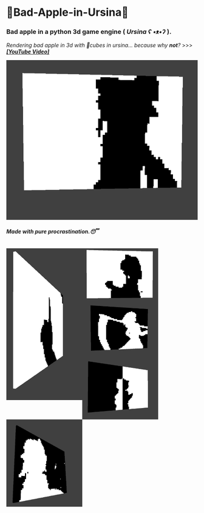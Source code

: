 # 🤍Bad-Apple-in-Ursina🖤
### Bad apple in a python 3d game engine ( *Ursina ʕ •ᴥ•ʔ* ).
*Rendering bad apple in 3d with 🧊cubes in ursina... because why **not**?* >>> ***[[YouTube Video]]()***

<img src="./images/preview.gif" width="600"/>

#### *Made with pure procrastination.😴*
<br>

<img align="left" src="./images/5.png" width="200"/>
<img align="left" src="./images/1.png" width="200"/>
<img align="left" src="./images/3.png" width="200"/>
<img align="left" src="./images/4.png" width="200"/>
<img align="left" src="./images/2.png" width="200"/>
